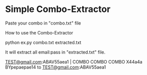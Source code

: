 # Simple Combo-Extractor

Paste your combo in "combo.txt" file

How to use the Combo-Extractor

python ex.py combo.txt extracted.txt

It will extract all email:pass in "extracted.txt" file.

TEST@gmail.com:ABAV55aea1 | COMBO COMBO COMBO X44a4a BYpepaepae14 to TEST@gmail.com:ABAV55aea1